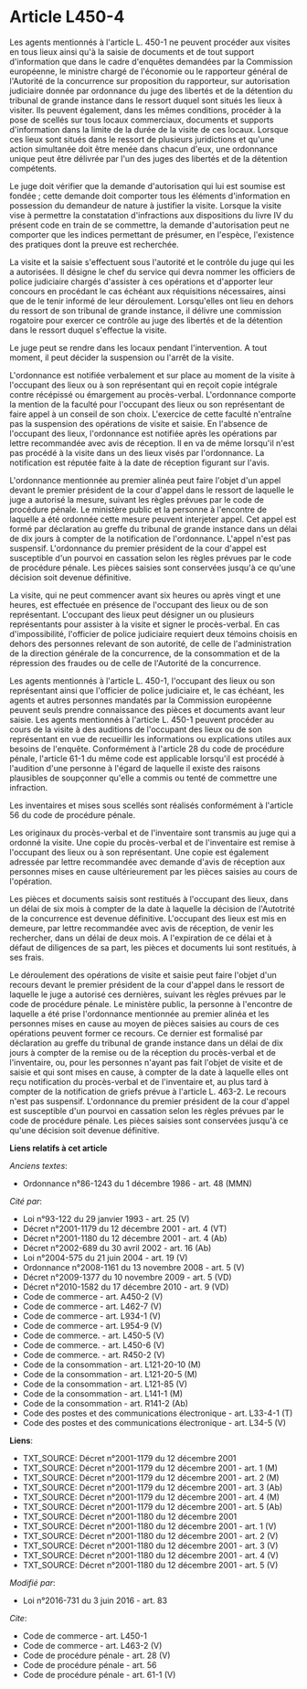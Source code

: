 # Article L450-4

Les agents mentionnés à l'article L. 450-1 ne peuvent procéder aux visites en tous lieux ainsi qu'à la saisie de documents et
de tout support d'information que dans le cadre d'enquêtes demandées par la Commission européenne, le ministre chargé de
l'économie ou le rapporteur général de l'Autorité de la concurrence sur proposition du rapporteur, sur autorisation
judiciaire donnée par ordonnance du juge des libertés et de la détention du tribunal de grande instance dans le ressort
duquel sont situés les lieux à visiter. Ils peuvent également, dans les mêmes conditions, procéder à la pose de scellés sur
tous locaux commerciaux, documents et supports d'information dans la limite de la durée de la visite de ces locaux. Lorsque
ces lieux sont situés dans le ressort de plusieurs juridictions et qu'une action simultanée doit être menée dans chacun
d'eux, une ordonnance unique peut être délivrée par l'un des juges des libertés et de la détention compétents. 

Le juge doit vérifier que la demande d'autorisation qui lui est soumise est fondée ; cette demande doit comporter tous les
éléments d'information en possession du demandeur de nature à justifier la visite. Lorsque la visite vise à permettre la
constatation d'infractions aux dispositions du livre IV du présent code en train de se commettre, la demande d'autorisation
peut ne comporter que les indices permettant de présumer, en l'espèce, l'existence des pratiques dont la preuve est
recherchée. 

La visite et la saisie s'effectuent sous l'autorité et le contrôle du juge qui les a autorisées. Il désigne le chef du
service qui devra nommer les officiers de police judiciaire chargés d'assister à ces opérations et d'apporter leur concours
en procédant le cas échéant aux réquisitions nécessaires, ainsi que de le tenir informé de leur déroulement. Lorsqu'elles ont
lieu en dehors du ressort de son tribunal de grande instance, il délivre une commission rogatoire pour exercer ce contrôle au
juge des libertés et de la détention dans le ressort duquel s'effectue la visite. 

Le juge peut se rendre dans les locaux pendant l'intervention. A tout moment, il peut décider la suspension ou l'arrêt de la
visite. 

L'ordonnance est notifiée verbalement et sur place au moment de la visite à l'occupant des lieux ou à son représentant qui en
reçoit copie intégrale contre récépissé ou émargement au procès-verbal. L'ordonnance comporte la mention de la faculté pour
l'occupant des lieux ou son représentant de faire appel à un conseil de son choix. L'exercice de cette faculté n'entraîne pas
la suspension des opérations de visite et saisie. En l'absence de l'occupant des lieux, l'ordonnance est notifiée après les
opérations par lettre recommandée avec avis de réception. Il en va de même lorsqu'il n'est pas procédé à la visite dans un
des lieux visés par l'ordonnance. La notification est réputée faite à la date de réception figurant sur l'avis. 

L'ordonnance mentionnée au premier alinéa peut faire l'objet d'un appel devant le premier président de la cour d'appel dans
le ressort de laquelle le juge a autorisé la mesure, suivant les règles prévues par le code de procédure pénale. Le ministère
public et la personne à l'encontre de laquelle a été ordonnée cette mesure peuvent interjeter appel. Cet appel est formé par
déclaration au greffe du tribunal de grande instance dans un délai de dix jours à compter de la notification de l'ordonnance.
L'appel n'est pas suspensif. L'ordonnance du premier président de la cour d'appel est susceptible d'un pourvoi en cassation
selon les règles prévues par le code de procédure pénale. Les pièces saisies sont conservées jusqu'à ce qu'une décision soit
devenue définitive. 

La visite, qui ne peut commencer avant six heures ou après vingt et une heures, est effectuée en présence de l'occupant des
lieux ou de son représentant. L'occupant des lieux peut désigner un ou plusieurs représentants pour assister à la visite et
signer le procès-verbal. En cas d'impossibilité, l'officier de police judiciaire requiert deux témoins choisis en dehors des
personnes relevant de son autorité, de celle de l'administration de la direction générale de la concurrence, de la
consommation et de la répression des fraudes ou de celle de l'Autorité de la concurrence. 

Les agents mentionnés à l'article L. 450-1, l'occupant des lieux ou son représentant ainsi que l'officier de police
judiciaire et, le cas échéant, les agents et autres personnes mandatés par la Commission européenne peuvent seuls prendre
connaissance des pièces et documents avant leur saisie. Les agents mentionnés à l'article L. 450-1 peuvent procéder au cours
de la visite à des auditions de l'occupant des lieux ou de son représentant en vue de recueillir les informations ou
explications utiles aux besoins de l'enquête. Conformément à l'article 28 du code de procédure pénale, l'article 61-1 du même
code est applicable lorsqu'il est procédé à l'audition d'une personne à l'égard de laquelle il existe des raisons plausibles
de soupçonner qu'elle a commis ou tenté de commettre une infraction. 

Les inventaires et mises sous scellés sont réalisés conformément à l'article 56 du code de procédure pénale. 

Les originaux du procès-verbal et de l'inventaire sont transmis au juge qui a ordonné la visite. Une copie du procès-verbal
et de l'inventaire est remise à l'occupant des lieux ou à son représentant. Une copie est également adressée par lettre
recommandée avec demande d'avis de réception aux personnes mises en cause ultérieurement par les pièces saisies au cours de
l'opération. 

Les pièces et documents saisis sont restitués à l'occupant des lieux, dans un délai de six mois à compter de la date à
laquelle la décision de l'Autotrité de la concurrence est devenue définitive. L'occupant des lieux est mis en demeure, par
lettre recommandée avec avis de réception, de venir les rechercher, dans un délai de deux mois. A l'expiration de ce délai et
à défaut de diligences de sa part, les pièces et documents lui sont restitués, à ses frais. 

Le déroulement des opérations de visite et saisie peut faire l'objet d'un recours devant le premier président de la cour
d'appel dans le ressort de laquelle le juge a autorisé ces dernières, suivant les règles prévues par le code de procédure
pénale. Le ministère public, la personne à l'encontre de laquelle a été prise l'ordonnance mentionnée au premier alinéa et
les personnes mises en cause au moyen de pièces saisies au cours de ces opérations peuvent former ce recours. Ce dernier est
formalisé par déclaration au greffe du tribunal de grande instance dans un délai de dix jours à compter de la remise ou de la
réception du procès-verbal et de l'inventaire, ou, pour les personnes n'ayant pas fait l'objet de visite et de saisie et qui
sont mises en cause, à compter de la date à laquelle elles ont reçu notification du procès-verbal et de l'inventaire et, au
plus tard à compter de la notification de griefs prévue à l'article L. 463-2. Le recours n'est pas suspensif. L'ordonnance du
premier président de la cour d'appel est susceptible d'un pourvoi en cassation selon les règles prévues par le code de
procédure pénale. Les pièces saisies sont conservées jusqu'à ce qu'une décision soit devenue définitive.

**Liens relatifs à cet article**

_Anciens textes_:

  - Ordonnance n°86-1243 du 1 décembre 1986 - art. 48 (MMN)

_Cité par_:

  - Loi n°93-122 du 29 janvier 1993 - art. 25 (V)
  - Décret n°2001-1179 du 12 décembre 2001 - art. 4 (VT)
  - Décret n°2001-1180 du 12 décembre 2001 - art. 4 (Ab)
  - Décret n°2002-689 du 30 avril 2002 - art. 16 (Ab)
  - Loi n°2004-575 du 21 juin 2004 - art. 19 (V)
  - Ordonnance n°2008-1161 du 13 novembre 2008 - art. 5 (V)
  - Décret n°2009-1377 du 10 novembre 2009 - art. 5 (VD)
  - Décret n°2010-1582 du 17 décembre 2010 - art. 9 (VD)
  - Code de commerce - art. A450-2 (V)
  - Code de commerce - art. L462-7 (V)
  - Code de commerce - art. L934-1 (V)
  - Code de commerce - art. L954-9 (V)
  - Code de commerce. - art. L450-5 (V)
  - Code de commerce. - art. L450-6 (V)
  - Code de commerce. - art. R450-2 (V)
  - Code de la consommation - art. L121-20-10 (M)
  - Code de la consommation - art. L121-20-5 (M)
  - Code de la consommation - art. L121-85 (V)
  - Code de la consommation - art. L141-1 (M)
  - Code de la consommation - art. R141-2 (Ab)
  - Code des postes et des communications électronique - art. L33-4-1 (T)
  - Code des postes et des communications électronique - art. L34-5 (V)

**Liens**:

  - TXT_SOURCE: Décret n°2001-1179 du 12 décembre 2001
  - TXT_SOURCE: Décret n°2001-1179 du 12 décembre 2001 - art. 1 (M)
  - TXT_SOURCE: Décret n°2001-1179 du 12 décembre 2001 - art. 2 (M)
  - TXT_SOURCE: Décret n°2001-1179 du 12 décembre 2001 - art. 3 (Ab)
  - TXT_SOURCE: Décret n°2001-1179 du 12 décembre 2001 - art. 4 (M)
  - TXT_SOURCE: Décret n°2001-1179 du 12 décembre 2001 - art. 5 (Ab)
  - TXT_SOURCE: Décret n°2001-1180 du 12 décembre 2001
  - TXT_SOURCE: Décret n°2001-1180 du 12 décembre 2001 - art. 1 (V)
  - TXT_SOURCE: Décret n°2001-1180 du 12 décembre 2001 - art. 2 (V)
  - TXT_SOURCE: Décret n°2001-1180 du 12 décembre 2001 - art. 3 (V)
  - TXT_SOURCE: Décret n°2001-1180 du 12 décembre 2001 - art. 4 (V)
  - TXT_SOURCE: Décret n°2001-1180 du 12 décembre 2001 - art. 5 (V)

_Modifié par_:

  - Loi n°2016-731 du 3 juin 2016 - art. 83

_Cite_:

  - Code de commerce - art. L450-1
  - Code de commerce - art. L463-2 (V)
  - Code de procédure pénale - art. 28 (V)
  - Code de procédure pénale - art. 56
  - Code de procédure pénale - art. 61-1 (V)
